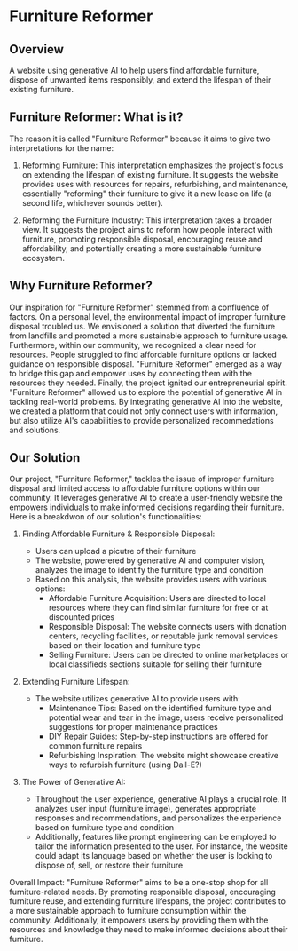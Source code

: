 # Furniture Reformer

## Overview

A website using generative AI to help users find affordable furniture, dispose of unwanted items responsibly, and extend the lifespan of their existing furniture.

## Furniture Reformer: What is it?

The reason it is called "Furniture Reformer" because it aims to give two interpretations for the name:

1. Reforming Furniture: This interpretation emphasizes the project's focus on extending the lifespan of existing furniture. It suggests the website provides uses with resources for repairs, refurbishing, and maintenance, essentially "reforming" their furniture to give it a new lease on life (a second life, whichever sounds better).

2. Reforming the Furniture Industry: This interpretation takes a broader view. It suggests the project aims to reform how people interact with furniture, promoting responsible disposal, encouraging reuse and affordability, and potentially creating a more sustainable furniture ecosystem.

## Why Furniture Reformer?

Our inspiration for "Furniture Reformer" stemmed from a confluence of factors. On a personal level, the environmental impact of improper furniture disposal troubled us. We envisioned a solution that diverted the furniture from landfills and promoted a more sustainable approach to furniture usage. Furthermore, within our community, we recognized a clear need for resources. People struggled to find affordable furniture options or lacked guidance on responsible disposal. "Furniture Reformer" emerged as a way to bridge this gap and empower uses by connecting them with the resources they needed. Finally, the project ignited our entrepreneurial spirit. "Furniture Reformer" allowed us to explore the potential of generative AI in tackling real-world problems. By integrating generative AI into the website, we created a platform that could not only connect users with information, but also utilize AI's capabilities to provide personalized recommedations and solutions.

## Our Solution

Our project, "Furniture Reformer," tackles the issue of improper furniture disposal and limited access to affordable furniture options within our community. It leverages generative AI to create a user-friendly website the empowers individuals to make informed decisions regarding their furniture. Here is a breakdwon of our solution's functionalities:

1. Finding Affordable Furniture & Responsible Disposal:
   - Users can upload a picutre of their furniture
   - The website, powerered by generative AI and computer vision, analyzes the image to identify the furniture type and condition
   - Based on this analysis, the website provides users with various options:
     - Affordable Furniture Acquisition: Users are directed to local resources where they can find similar furniture for free or at discounted prices
     - Responsible Disposal: The website connects users with donation centers, recycling facilities, or reputable junk removal services based on their location and furniture type
     - Selling Furniture: Users can be directed to online marketplaces or local classifieds sections suitable for selling their furniture

2. Extending Furniture Lifespan:
   - The website utilizes generative AI to provide users with:
     - Maintenance Tips: Based on the identified furniture type and potential wear and tear in the image, users receive personalized suggestions for proper maintenance practices
     - DIY Repair Guides: Step-by-step instructions are offered for common furniture repairs
     - Refurbishing Inspiration: The website might showcase creative ways to refurbish furniture (using Dall-E?)

3. The Power of Generative AI:
   - Throughout the user experience, generative AI plays a crucial role. It analyzes user input (furniture image), generates appropriate responses and recommendations, and personalizes the experience based on furniture type and condition
   - Additionally, features like prompt engineering can be employed to tailor the information presented to the user. For instance, the website could adapt its language based on whether the user is looking to dispose of, sell, or restore their furniture

Overall Impact:
"Furniture Reformer" aims to be a one-stop shop for all furniture-related needs. By promoting responsible disposal, encouraging furniture reuse, and extending furniture lifespans, the project contributes to a more sustainable approach to furniture consumption within the community. Additionally, it empowers users by providing them with the resources and knowledge they need to make informed decisions about their furniture.
